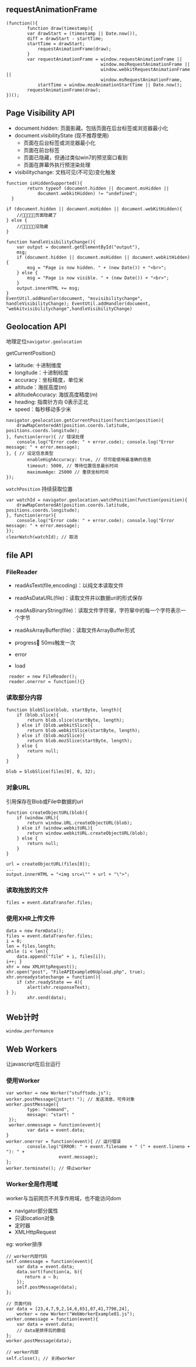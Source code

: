 ## requestAnimationFrame

```
(function(){
        function draw(timestamp){
        var drawStart = (timestamp || Date.now()),
        diff = drawStart - startTime; 
        startTime = drawStart;
            requestAnimationFrame(draw);
        }
        var requestAnimationFrame = window.requestAnimationFrame ||
                                    window.mozRequestAnimationFrame ||
                                    window.webkitRequestAnimationFrame ||
                                    window.msRequestAnimationFrame,
            startTime = window.mozAnimationStartTime || Date.now();
        requestAnimationFrame(draw);
})();
```

## Page Visibility API

- document.hidden: 页面影藏。包括页面在后台标签或浏览器最小化
- document.visibilityState (现不推荐使用)
    - 页面在后台标签或浏览器最小化
    - 页面在前台标签
    - 页面已隐藏，但通过类似win7的预览窗口看到
    - 页面在屏幕外执行预渲染处理
- visibilitychange: 文档可见(不可见)变化触发

```
function isHiddenSupported(){
        return typeof (document.hidden || document.msHidden ||
            document.webkitHidden) != "undefined";
  }

if (document.hidden || document.msHidden || document.webKitHidden){ 
    //􏸌􏴌􏸍􏸎􏿲页面隐藏了
} else { 
    //􏸌􏴌􏾼􏸍􏸎没隐藏
}
```

```
function handleVisibilityChange(){
    var output = document.getElementById("output"),
    msg;
    if (document.hidden || document.msHidden || document.webkitHidden){ 
        msg = "Page is now hidden. " + (new Date()) + "<br>";
    } else {
        msg = "Page is now visible. " + (new Date()) + "<br>";
    }
    output.innerHTML += msg;
}
EventUtil.addHandler(document, "msvisibilitychange", handleVisibilityChange); EventUtil.addHandler(document, "webkitvisibilitychange",handleVisibilityChange)
```

## Geolocation API

地理定位`navigator.geolocation `

getCurrentPosition()

- latitude: 十进制维度
- longitude：十进制经度
- accuracy：坐标精度，单位米
- altitude：海拔高度(m)
- altitudeAccuracy: 海拔高度精度(m)
- heading: 指南针方向 0表示正北
- speed：每秒移动多少米

```
navigator.geolocation.getCurrentPosition(function(position){ 
    drawMapCenteredAt(position.coords.latitude, positions.coords.longitude);
}, function(error){ // 错误处理
    console.log("Error code: " + error.code); console.log("Error message: " + error.message);
}, { // 设定信息类型
        enableHighAccuracy: true, // 尽可能使用最准确的信息
        timeout: 5000, // 等待位置信息最长时间
        maximumAge: 25000 // 重获坐标时间
});
```

`watchPosition` 持续获取位置

```
var watchId = navigator.geolocation.watchPosition(function(position){
    drawMapCenteredAt(position.coords.latitude, positions.coords.longitude);
}, function(error){
    console.log("Error code: " + error.code); console.log("Error message: " + error.message);
});
clearWatch(watchId); // 取消
```

## file API

### FileReader

- readAsText(file,encoding)：以纯文本读取文件
- readAsDataURL(file)：读取文件并以数据uri的形式保存
- readAsBinaryString(file)：读取文件字符窜，字符窜中的每一个字符表示一个字节
- readAsArrayBuffer(file)：读取文件ArrayBuffer形式

- progress􏱢 50ms触发一次
- error 
- load

```
 reader = new FileReader();
 reader.onerror = function(){}
```

### 读取部分内容

```
function blobSlice(blob, startByte, length){
    if (blob.slice){
        return blob.slice(startByte, length);
    } else if (blob.webkitSlice){
        return blob.webkitSlice(startByte, length);
    } else if (blob.mozSlice){
        return blob.mozSlice(startByte, length);
    } else {
        return null;
    }
}

blob = blobSlice(files[0], 0, 32);
```

### 对象URL

引用保存在Blob或File中数据的url
```
function createObjectURL(blob){
    if (window.URL){
        return window.URL.createObjectURL(blob);
    } else if (window.webkitURL){
        return window.webkitURL.createObjectURL(blob);
    } else {
        return null;
    }
}

url = createObjectURL(files[0]);
...
output.innerHTML = "<img src=\"" + url + "\">";
```

### 读取拖放的文件

`files = event.dataTransfer.files;`

### 使用XHR上传文件

```
data = new FormData();
files = event.dataTransfer.files;
i = 0;
len = files.length;
while (i < len){
    data.append("file" + i, files[i]);
i++; }
xhr = new XMLHttpRequest();
xhr.open("post", "FileAPIExample06Upload.php", true);
xhr.onreadystatechange = function(){
    if (xhr.readyState == 4){
        alert(xhr.responseText);
} };
        xhr.send(data);
```

## Web计时

`window.performance `

## Web Workers

让javascript在后台运行

### 使用Worker

```
var worker = new Worker("stufftodo.js");
worker.postMessage(􏸢start! "); // 发送消息，可传对象
worker.postMessage({
        type: "command",
        message: "start! "
 });
 worker.onmessage = function(event){
        var data = event.data;
}
worker.onerror = function(event){ // 运行错误
        console.log("ERROR: " + event.filename + " (" + event.lineno + "): " +
                    event.message);
};
worker.terminate(); // 停止worker
```

### Worker全局作用域

worker与当前网页不共享作用域，也不能访问dom
- navigator部分属性
- 只读location对象
- 定时器
- XMLHttpRequest

eg: worker排序

```
// worker内部代码
self.onmessage = function(event){
    var data = event.data;
    data.sort(function(a, b){
       return a – b;
    });
    self.postMessage(data);
};

// 页面代码
var data = [23,4,7,9,2,14,6,651,87,41,7798,24],
    worker = new Worker("WebWorkerExample01.js");
worker.onmessage = function(event){
    var data = event.data;
    // data是排序后的数组
};
worker.postMessage(data);

// worker内部
self.close(); // 关闭worker
```
